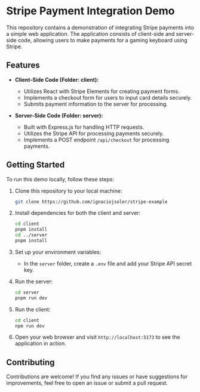 # Stripe Payment Integration Demo

This repository contains a demonstration of integrating Stripe payments into a simple web application. The application consists of client-side and server-side code, allowing users to make payments for a gaming keyboard using Stripe.

## Features

- **Client-Side Code (Folder: client):**
  - Utilizes React with Stripe Elements for creating payment forms.
  - Implements a checkout form for users to input card details securely.
  - Submits payment information to the server for processing.

- **Server-Side Code (Folder: server):**
  - Built with Express.js for handling HTTP requests.
  - Utilizes the Stripe API for processing payments securely.
  - Implements a POST endpoint `/api/checkout` for processing payments.

## Getting Started

To run this demo locally, follow these steps:

1. Clone this repository to your local machine:

   ```bash
   git clone https://github.com/ignaciojsoler/stripe-example
   ```

2. Install dependencies for both the client and server:

   ```bash
   cd client
   pnpm install
   cd ../server
   pnpm install
   ```

3. Set up your environment variables:
   - In the `server` folder, create a `.env` file and add your Stripe API secret key.

4. Run the server:
   ```bash
   cd server
   pnpm run dev
   ```

5. Run the client:
   ```bash
   cd client
   npm run dev
   ```

6. Open your web browser and visit `http://localhost:5173` to see the application in action.

## Contributing

Contributions are welcome! If you find any issues or have suggestions for improvements, feel free to open an issue or submit a pull request.

